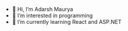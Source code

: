 - 👋 Hi, I’m Adarsh Maurya
- 👀 I’m interested in programming
- 🌱 I’m currently learning React and ASP.NET 

<!---
adarshmaurya54/adarshmaurya54 is a ✨ special ✨ repository because its `README.md` (this file) appears on your GitHub profile.
You can click the Preview link to take a look at your changes.
--->
